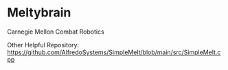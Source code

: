 # Meltybrain

Carnegie Mellon Combat Robotics

Other Helpful Repository: https://github.com/AlfredoSystems/SimpleMelt/blob/main/src/SimpleMelt.cpp
